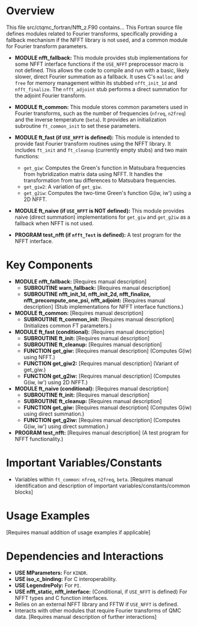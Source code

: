 # Overview

This file src/ctqmc_fortran/Nfft_z.F90 contains...
This Fortran source file defines modules related to Fourier transforms, specifically providing a fallback mechanism if the NFFT library is not used, and a common module for Fourier transform parameters.

- **MODULE nfft_fallback:** This module provides stub implementations for some NFFT interface functions if the `USE_NFFT` preprocessor macro is not defined. This allows the code to compile and run with a basic, likely slower, direct Fourier summation as a fallback. It uses C's `malloc` and `free` for memory management within its stubbed `nfft_init_1d` and `nfft_finalize`. The `nfft_adjoint` stub performs a direct summation for the adjoint Fourier transform.

- **MODULE ft_common:** This module stores common parameters used in Fourier transforms, such as the number of frequencies (`nfreq`, `n2freq`) and the inverse temperature (`beta`). It provides an initialization subroutine `ft_common_init` to set these parameters.

- **MODULE ft_fast (if `USE_NFFT` is defined):** This module is intended to provide fast Fourier transform routines using the NFFT library. It includes `ft_init` and `ft_cleanup` (currently empty stubs) and two main functions:
    - `get_giw`: Computes the Green's function in Matsubara frequencies from hybridization matrix data using NFFT. It handles the transformation from tau differences to Matsubara frequencies.
    - `get_giw2`: A variation of `get_giw`.
    - `get_g2iw`: Computes the two-time Green's function G(iw, iw') using a 2D NFFT.

- **MODULE ft_naive (if `USE_NFFT` is NOT defined):** This module provides naive (direct summation) implementations for `get_giw` and `get_g2iw` as a fallback when NFFT is not used.

- **PROGRAM test_nfft (if `nfft_Test` is defined):** A test program for the NFFT interface.

# Key Components

- **MODULE nfft_fallback:** [Requires manual description]
  - **SUBROUTINE warn_fallback:** [Requires manual description]
  - **SUBROUTINE nfft_init_1d, nfft_init_2d, nfft_finalize, nfft_precompute_one_psi, nfft_adjoint:** [Requires manual description] (Stub implementations for NFFT interface functions.)
- **MODULE ft_common:** [Requires manual description]
  - **SUBROUTINE ft_common_init:** [Requires manual description] (Initializes common FT parameters.)
- **MODULE ft_fast (conditional):** [Requires manual description]
  - **SUBROUTINE ft_init:** [Requires manual description]
  - **SUBROUTINE ft_cleanup:** [Requires manual description]
  - **FUNCTION get_giw:** [Requires manual description] (Computes G(iw) using NFFT.)
  - **FUNCTION get_giw2:** [Requires manual description] (Variant of get_giw.)
  - **FUNCTION get_g2iw:** [Requires manual description] (Computes G(iw, iw') using 2D NFFT.)
- **MODULE ft_naive (conditional):** [Requires manual description]
  - **SUBROUTINE ft_init:** [Requires manual description]
  - **SUBROUTINE ft_cleanup:** [Requires manual description]
  - **FUNCTION get_giw:** [Requires manual description] (Computes G(iw) using direct summation.)
  - **FUNCTION get_g2iw:** [Requires manual description] (Computes G(iw, iw') using direct summation.)
- **PROGRAM test_nfft:** [Requires manual description] (A test program for NFFT functionality.)

# Important Variables/Constants

- Variables within `ft_common`: `nfreq`, `n2freq`, `beta`.
[Requires manual identification and description of important variables/constants/common blocks]

# Usage Examples

[Requires manual addition of usage examples if applicable]

# Dependencies and Interactions

- **USE MParameters:** For `KINDR`.
- **USE iso_c_binding:** For C interoperability.
- **USE LegendrePoly:** For `PI`.
- **USE nfft_static, nfft_interface:** (Conditional, if `USE_NFFT` is defined) For NFFT types and C function interfaces.
- Relies on an external NFFT library and FFTW if `USE_NFFT` is defined.
- Interacts with other modules that require Fourier transforms of QMC data.
[Requires manual description of further interactions]
